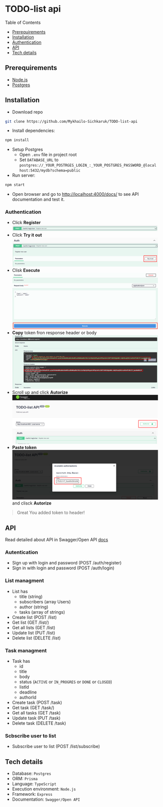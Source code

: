 # TODO-list api

Table of Contents

- [Prerequirements](#prerequirements)
- [Installation](#installation)
- [Authentication](#authentication)
- [API](#api)
- [Tech details](#tech-details)

## Prerequirements

- [Node.js](https://nodejs.org/en/)
- [Postgres](https://www.postgresql.org/)

## Installation

- Download repo

```bash
git clone https://github.com/Mykhailo-Sichkaruk/TODO-list-api
```

- Install dependencies:

```bash
npm install
```

- Setup Postgres  
  - Open `.env` file in project root
  - Set `DATABASE_URL` to `postgres://_YOUR_POSTRGES_LOGIN_:_YOUR_POSTGRES_PASSWORD_@localhost:5432/mydb?schema=public`
- Run server:  

```bash
npm start 
```

- Open browser and go to <http://localhost:4000/docs/> to see API documentation and test it.

### Authentication

- Click **Register** ![register](./docs/register.png)
- Click **Try it out** ![registe-ty-it-out](./docs/register-try-it-out.png)
- Clisk **Execute** ![register-execute](./docs/register-execute.png)
- **Copy** token fron response header or body ![copy-token](./docs/register-copy-token.png)
- Scroll up and click **Autorize** ![click-autorize](./docs/register-autorize.png)
- **Paste token** ![paste-token](./docs/register-paste-token.png) and clisck **Autorize**  

> Great You added token to header!

## API

Read detailed about API in Swagger/Open API [docs](http://localhost:4000/docs/)

### Autentication

- Sign up with login and password (POST /auth/register)  
- Sign in with login and password (POST /auth/login)

### List managment

- List has
  - title (string)
  - subscribers (array Users)
  - author (string)
  - tasks (array of strings)
- Create list (POST /list)
- Get list (GET /list/)
- Get all lists (GET /list)
- Update list (PUT /list)
- Delete list (DELETE /list)

### Task managment

- Task has
  - id
  - title
  - body
  - status (`ACTIVE` or `IN_PROGRES` or `DONE` or `CLOSED`)
  - listId
  - deadline
  - authorId
- Create task (POST /task)
- Get task (GET /task/)
- Get all tasks (GET /task)
- Update task (PUT /task)
- Delete task (DELETE /task)

### Scbscribe user to list

- Subscribe user to list (POST /list/subscribe)

## Tech details

- Database: `Postgres`  
- ORM: `Prisma`  
- Language: `TypeScript`
- Execution environment: `Node.js`
- Framework: `Express`
- Documentation: `Swagger/Open API`  
